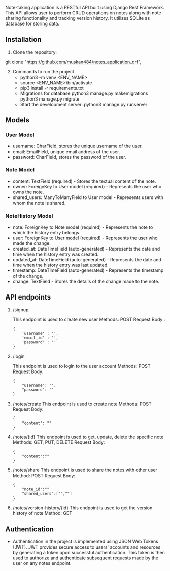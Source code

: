 Note-taking application is a RESTful API built using Django Rest Framework. This API allows user to perform CRUD operations on notes along with note sharing functionality and tracking version history. It utilizes SQLite as database for storing data. 

## Installation

1. Clone the repository:

git clone "https://github.com/muskan484/notes_application_drf",

2. Commands to run the project
    - python3 -m venv <ENV_NAME>
    - source <ENV_NAME>/bin/activate
    - pip3 install -r requirements.txt
    - Migrations for database 
        python3 manage.py makemigrations
        python3 manage.py migrate  
    - Start the development server:
        python3 manage.py runserver

## Models

### User Model

- username: CharField, stores the unique username of the user.
- email: EmailField, unique email address of the user.
- password: CharField, stores the password of the user.

### Note Model

- content: TextField (required) - Stores the textual content of the note.
- owner: ForeignKey to User model (required) - Represents the user who owns the note.
- shared_users: ManyToManyField to User model - Represents users with whom the note is shared.

### NoteHistory Model

- note: ForeignKey to Note model (required) - Represents the note to which the history entry belongs.
- user: ForeignKey to User model (required) - Represents the user who made the change.
- created_at: DateTimeField (auto-generated) - Represents the date and time when the history entry was created.
- updated_at: DateTimeField (auto-generated) - Represents the date and time when the history entry was last updated.
- timestamp: DateTimeField (auto-generated) - Represents the timestamp of the change.
- change: TextField - Stores the details of the change made to the note.


## API endpoints

1. /signup

    This endpoint is used to create new user
    Methods: POST
    Request Body : 
    ```
    {
        'username' : '',
        'email_id' : '',
        'password' : ''
    }
    ```

2. /login

    This endpoint is used to login to the user account
    Methods: POST
    Request Body:
    ```
    {
        "username": '',
        "password": ''
    }
    ```

    
3. /notes/create
    This endpoint is used to create note
    Methods: POST
    Request Body:
    ```
    {
        "content": ""
    }
    ```

4. /notes/{id}
    This endpoint is used to get, update, delete the specific note
    Methods: GET, PUT, DELETE
    Request Body:
    ```
    {
        "content":""
    }
    ```

5. /notes/share
    This endpoint is used to share the notes with other user
    Method: POST
    Request Body:
    ```
    {
        "note_id":""
        "shared_users":["",""]
    }
    ```

6. /notes/version-history/{id}
    This endpoint is used to get the version history of note
    Method: GET

## Authentication

- Authentication in the project is implemented using JSON Web Tokens (JWT). JWT provides secure access to users' accounts and resources by generating a token upon successful authentication. This token is then used to authorize and authenticate subsequent requests made by the user on any notes endpoint.

